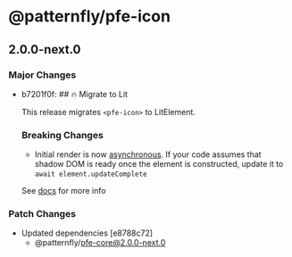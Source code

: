 # @patternfly/pfe-icon

## 2.0.0-next.0
### Major Changes

- b7201f0f: ## 🔥 Migrate to Lit
  
  This release migrates `<pfe-icon>` to LitElement.
  
  ### Breaking Changes
  - Initial render is now [asynchronous](https://lit.dev/docs/components/lifecycle/#reactive-update-cycle).
    If your code assumes that shadow DOM is ready once the element is constructed, update it to `await element.updateComplete`
  
  
  See [docs](https://patternflyelements.org/components/icon/) for more info

### Patch Changes

- Updated dependencies [e8788c72]
  - @patternfly/pfe-core@2.0.0-next.0
